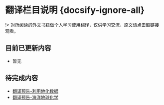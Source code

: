 # 翻译栏目说明 {docsify-ignore-all}

!> 对所阅读的外文书籍做个人学习使用翻译，仅供学习交流，原文请点击超链接观看。

## 目前已更新内容

- 暂无

## 待完成内容

- [翻译预告-利用地化数据](Page/Books/利用地化数据 "利用地化数据以了解地质进程")
- [翻译预告-海洋地球化学](Page/Books/海洋地球化学 "地球化学书籍翻译预告")
